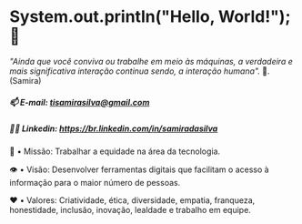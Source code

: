 # System.out.println("Hello, World!");👋

*"Ainda que você conviva ou trabalhe em meio às máquinas, a verdadeira e mais
 significativa interação continua sendo, a interação humana".* 🤝. (Samira)

##### 📫 E-mail: tisamirasilva@gmail.com
##### 👩‍💼 Linkedin: https://br.linkedin.com/in/samiradasilva


🎯 • Missão: Trabalhar a equidade na área da tecnologia.  
  
👁️ • Visão: Desenvolver ferramentas digitais que facilitam o acesso à informação 
para o maior número de pessoas.  
  
❤️ • Valores: Criatividade, ética, diversidade, empatia, franqueza, 
honestidade, inclusão, inovação, lealdade e trabalho em equipe.
